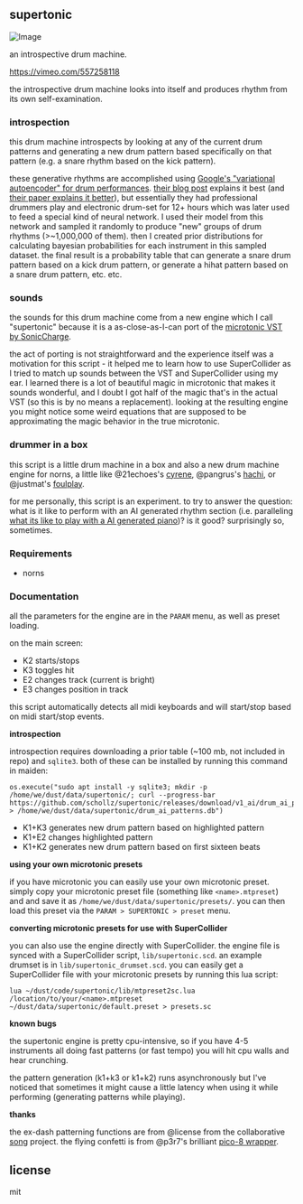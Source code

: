 ## supertonic


![Image](https://user-images.githubusercontent.com/6550035/120124212-22d3d680-c168-11eb-9b83-6d9b29303972.png)

an introspective drum machine.

https://vimeo.com/557258118

the introspective drum machine looks into itself and produces rhythm from its own self-examination.

### introspection

this drum machine introspects by looking at any of the current drum patterns and generating a new drum pattern based specifically on that pattern (e.g. a snare rhythm based on the kick pattern).

these generative rhythms are accomplished using [Google's "variational autoencoder" for drum performances](https://github.com/magenta/magenta/tree/master/magenta/models/music_vae). [their blog post](https://magenta.tensorflow.org/groovae) explains it best (and [their paper explains it better](https://arxiv.org/pdf/1803.05428.pdf)), but essentially they had professional drummers play and electronic drum-set for 12+ hours which was later used to feed a special kind of neural network. I used their model from this network and sampled it randomly to produce "new" groups of drum rhythms (>~1,000,000 of them). then I created prior distributions for calculating bayesian probabilities for each instrument in this sampled dataset. the final result is a probability table that can generate a snare drum pattern based on a kick drum pattern, or generate a hihat pattern based on a snare drum pattern, etc. etc.


### sounds

the sounds for this drum machine come from a new engine which I call "supertonic" because it is a as-close-as-I-can port of the [microtonic VST by SonicCharge](https://soniccharge.com/microtonic). 

the act of porting is not straightforward and the experience itself was a motivation for this script - it helped me to learn how to use SuperCollider as I tried to match up sounds between the VST and SuperCollider using my ear. I learned there is a lot of beautiful magic in microtonic that makes it sounds wonderful, and I doubt I got half of the magic that's in the actual VST (so this is by no means a replacement). looking at the resulting engine you might notice some weird equations that are supposed to be approximating the magic behavior in the true microtonic.

### drummer in a box

this script is a little drum machine in a box and also a new drum machine engine for norns, a little like @21echoes's [cyrene](https://norns.community/authors/21echoes/cyrene), @pangrus's [hachi](https://norns.community/authors/pangrus/hachi), or @justmat's [foulplay](https://norns.community/authors/justmat/foulplay). 

for me personally, this script is an experiment. to try to answer the question: what is it like to perform with an AI generated rhythm section (i.e. paralleling [what its like to play with a AI generated piano](https://github.com/schollz/pianoai))? is it good? surprisingly so, sometimes.

### Requirements

- norns

### Documentation

all the parameters for the engine are in the `PARAM` menu, as well as preset loading.

on the main screen:

- K2 starts/stops
- K3 toggles hit
- E2 changes track (current is bright)
- E3 changes position in track

this script automatically detects all midi keyboards and will start/stop based on midi start/stop events.

**introspection** 

introspection requires downloading a prior table (~100 mb, not included in repo) and `sqlite3`. both of these can be installed by running this command in maiden:

```
os.execute("sudo apt install -y sqlite3; mkdir -p /home/we/dust/data/supertonic/; curl --progress-bar https://github.com/schollz/supertonic/releases/download/v1_ai/drum_ai_patterns.db > /home/we/dust/data/supertonic/drum_ai_patterns.db")
```

- K1+K3 generates new drum pattern based on highlighted pattern
- K1+E2 changes highlighted pattern
- K1+K2 generates new drum pattern based on first sixteen beats

**using your own microtonic presets**

if you have microtonic you can easily use your own microtonic preset. simply copy your microtonic preset file (something like `<name>.mtpreset`) and and save it as `/home/we/dust/data/supertonic/presets/`. you can then load this preset via the `PARAM > SUPERTONIC > preset` menu.

**converting microtonic presets for use with SuperCollider**

you can also use the engine directly with SuperCollider. the engine file is synced with a SuperCollider script, `lib/supertonic.scd`. an example drumset is in `lib/supertonic_drumset.scd`. you can easily get a SuperCollider file with your microtonic presets by running this lua script:

```
lua ~/dust/code/supertonic/lib/mtpreset2sc.lua /location/to/your/<name>.mtpreset ~/dust/data/supertonic/default.preset > presets.sc
```

**known bugs**

the supertonic engine is pretty cpu-intensive, so if you have 4-5 instruments all doing fast patterns (or fast tempo) you will hit cpu walls and hear crunching.

the pattern generation (k1+k3 or k1+k2) runs asynchronously but I've noticed that sometimes it might cause a little latency when using it while performing (generating patterns while playing).

**thanks**

the ex-dash patterning functions are from @license from the collaborative [song](https://github.com/northern-information/song/) project. the flying confetti is from @p3r7's brilliant [pico-8 wrapper](https://llllllll.co/t/p8-pico-8-wrapper-lib/37947).


## license 

mit 




